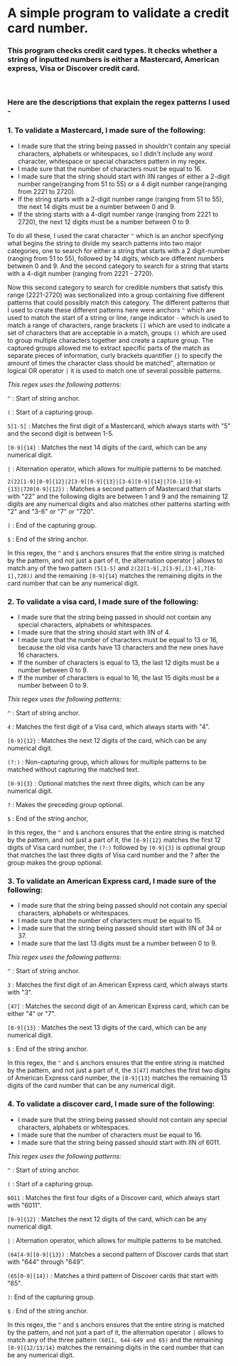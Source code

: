 # A simple program to validate a credit card number.

### This program checks credit card types. It checks whether a string of inputted numbers is either a Mastercard, American express, Visa or Discover credit card.

<br>

### Here are the descriptions that explain the regex patterns I used -

### **1. To validate a Mastercard, I made sure of the following:**

-   I made sure that the string being passed in shouldn't contain any special characters, alphabets or whitespaces, so I didn't include any word character, whitespace or special characters pattern in my regex.
-   I made sure that the number of characters must be equal to 16.
-   I made sure that the string should start with IIN ranges of either a 2-digit number range(ranging from 51 to 55) or a 4 digit number range(ranging from 2221 to 2720).
-   If the string starts with a 2-digit number range (ranging from 51 to 55), the next 14 digits must be a number between 0 and 9.
-   If the string starts with a 4-digit number range (ranging from 2221 to 2720), the next 12 digits must be a number between 0 to 9.

To do all these, I used the carat character `^` which is an anchor specifying what begins the string to divide my search patterns into two major categories, one to search for either a string that starts with
a 2 digit-number (ranging from 51 to 55), followed by 14 digits, which are different numbers between 0 and 9. And the second category to search for a string that starts with a 4-digit number (ranging from 2221 - 2720).

Now this second category to search for credible numbers that satisfy this range (2221-2720) was sectionalized into a group
containing five different patterns that could possibly match this category. The different patterns that I used to create these different patterns here were anchors `^` which are used to match the start of a string or line,
range indicator `-` which is used to match a range of characters, range brackets `[]` which are used to indicate a set of characters that are acceptable in a match, groups `()` which are used to group multiple characters
together and create a capture group. The captured groups allowed me to extract specific parts of the match as separate pieces of information,
curly brackets quantifier `{}` to specify the amount of times the character class should be matched", alternation or logical OR operator `|` it is used to match one of several possible patterns.

_This regex uses the following patterns:_

`^` : Start of string anchor.

`(` : Start of a capturing group.

`5[1-5]` : Matches the first digit of a Mastercard, which always starts with "5" and the second digit is between 1-5.

`[0-9]{14}` : Matches the next 14 digits of the card, which can be any numerical digit.

`|` : Alternation operator, which allows for multiple patterns to be matched.

`2(22[1-9][0-9]{12}|2[3-9][0-9]{13}|[3-6][0-9]{14}|7[0-1][0-9]{13}|720[0-9]{12})` : Matches a second pattern of Mastercard that starts with "22" and the following digits are between 1 and 9 and the remaining 12 digits are any numerical digits and also matches other patterns starting with "2" and "3-6" or "7" or "720".

`)` : End of the capturing group.

`$` : End of the string anchor.

In this regex, the `^` and `$` anchors ensures that the entire string is matched by the pattern, and not just a part of it, the alternation operator | allows to match any of the two pattern `(5[1-5]` and `2(22[1-9],2[3-9],[3-6],7[0-1],720))` and the remaining `[0-9]{14}` matches the remaining digits in the card number that can be any numerical digit.

### **2. To validate a visa card, I made sure of the following:**

-   I made sure that the string being passed in should not contain any special characters, alphabets or whitespaces.
-   I made sure that the string should start with IIN of 4.
-   I made sure that the number of characters must be equal to 13 or 16, because the old visa cards have 13 characters and the new ones have 16 characters.
-   If the number of characters is equal to 13, the last 12 digits must be a number between 0 to 9.
-   If the number of characters is equal to 16, the last 15 digits must be a number between 0 to 9.

_This regex uses the following patterns:_

`^` : Start of string anchor.

`4` : Matches the first digit of a Visa card, which always starts with "4".

`[0-9]{12}` : Matches the next 12 digits of the card, which can be any numerical digit.

`(?:)` : Non-capturing group, which allows for multiple patterns to be matched without capturing the matched text.

`[0-9]{3}` : Optional matches the next three digits, which can be any numerical digit.

`?` : Makes the preceding group optional.

`$` : End of the string anchor,

In this regex, the `^` and `$` anchors ensures that the entire string is matched by the pattern, and not just a part of it, the `[0-9]{12}` matches the first 12 digits of Visa card number, the `(?:)` followed by `[0-9]{3}` is optional group that matches the last three digits of Visa card number and the ? after the group makes the group optional.

### **3. To validate an American Express card, I made sure of the following:**

-   I made sure that the string being passed should not contain any special characters, alphabets or whitespaces.
-   I made sure that the number of characters must be equal to 15.
-   I made sure that the string being passed should start with IIN of 34 or 37.
-   I made sure that the last 13 digits must be a number between 0 to 9.

_This regex uses the following patterns:_

`^` : Start of string anchor.

`3` : Matches the first digit of an American Express card, which always starts with "3".

`[47]` : Matches the second digit of an American Express card, which can be either "4" or "7".

`[0-9]{13}` : Matches the next 13 digits of the card, which can be any numerical digit.

`$` : End of the string anchor.

In this regex, the `^` and `$` anchors ensures that the entire string is matched by the pattern, and not just a part of it, the `3[47]` matches the first two digits of American Express card number, the `[0-9]{13}` matches the remaining 13 digits of the card number that can be any numerical digit.

### **4. To validate a discover card, I made sure of the following:**

-   I made sure that the string being passed should not contain any special characters, alphabets or whitespaces.
-   I made sure that the number of characters must be equal to 16.
-   I made sure that the string being passed should start with IIN of 6011.

_This regex uses the following patterns:_

`^` : Start of string anchor.

`(` : Start of a capturing group.

`6011` : Matches the first four digits of a Discover card, which always start with "6011".

`[0-9]{12}` : Matches the next 12 digits of the card, which can be any numerical digit.

`|` : Alternation operator, which allows for multiple patterns to be matched.

`(64[4-9][0-9]{13})` : Matches a second pattern of Discover cards that start with "644" through "649".

`(65[0-9]{14})` : Matches a third pattern of Discover cards that start with "65".

`)`: End of the capturing group.

`$` : End of the string anchor.

In this regex, the `^` and `$` anchors ensures that the entire string is matched by the pattern, and not just a part of it, the alternation operator `|` allows to match any of the three pattern `(6011, 644-649 and 65)` and the remaining `[0-9]{12/13/14}` matches the remaining digits in the card number that can be any numerical digit.
